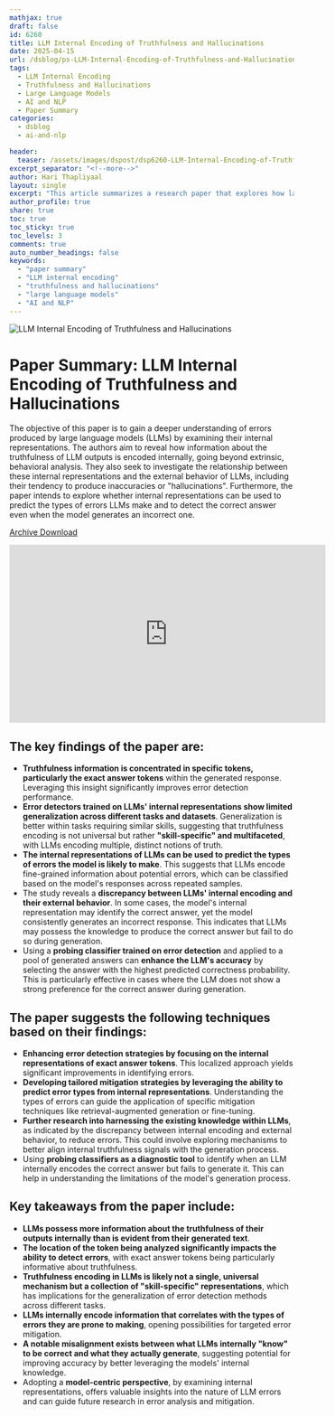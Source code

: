 ```yaml
---
mathjax: true
draft: false
id: 6260
title: LLM Internal Encoding of Truthfulness and Hallucinations
date: 2025-04-15
url: /dsblog/ps-LLM-Internal-Encoding-of-Truthfulness-and-Hallucinations
tags:
  - LLM Internal Encoding
  - Truthfulness and Hallucinations
  - Large Language Models
  - AI and NLP
  - Paper Summary
categories:
  - dsblog
  - ai-and-nlp

header:
  teaser: /assets/images/dspost/dsp6260-LLM-Internal-Encoding-of-Truthfulness-and-Hallucinations.jpg
excerpt_separator: "<!--more-->"
author: Hari Thapliyaal
layout: single
excerpt: "This article summarizes a research paper that explores how large language models internally encode truthfulness and hallucinations. It provides a deeper understanding of the errors produced by LLMs and their internal representations."
author_profile: true
share: true
toc: true
toc_sticky: true
toc_levels: 3
comments: true
auto_number_headings: false
keywords:
  - "paper summary"
  - "LLM internal encoding"
  - "truthfulness and hallucinations"
  - "large language models"
  - "AI and NLP"
---
```


![LLM Internal Encoding of Truthfulness and Hallucinations](/assets/images/dspost/dsp6260-LLM-Internal-Encoding-of-Truthfulness-and-Hallucinations.jpg)

# Paper Summary: LLM Internal Encoding of Truthfulness and Hallucinations

The objective of this paper is to gain a deeper understanding of errors produced by large language models (LLMs) by examining their internal representations. The authors aim to reveal how information about the truthfulness of LLM outputs is encoded internally, going beyond extrinsic, behavioral analysis. They also seek to investigate the relationship between these internal representations and the external behavior of LLMs, including their tendency to produce inaccuracies or "hallucinations". Furthermore, the paper intends to explore whether internal representations can be used to predict the types of errors LLMs make and to detect the correct answer even when the model generates an incorrect one.

[Archive Download](https://arxiv.org/pdf/2410.02707v2)

<iframe width="560" height="315" 
        src="https://www.youtube.com/embed/iHqN56xGmFk" 
        title="LLM Internal Encoding of Truthfulness and Hallucinations" 
        frameborder="0" 
        allow="accelerometer; autoplay; clipboard-write; encrypted-media; gyroscope; picture-in-picture; web-share" 
        allowfullscreen>
</iframe>

## The key findings of the paper are:

*   **Truthfulness information is concentrated in specific tokens, particularly the exact answer tokens** within the generated response. Leveraging this insight significantly improves error detection performance.
*   **Error detectors trained on LLMs' internal representations show limited generalization across different tasks and datasets**. Generalization is better within tasks requiring similar skills, suggesting that truthfulness encoding is not universal but rather **"skill-specific" and multifaceted**, with LLMs encoding multiple, distinct notions of truth.
*   **The internal representations of LLMs can be used to predict the types of errors the model is likely to make**. This suggests that LLMs encode fine-grained information about potential errors, which can be classified based on the model's responses across repeated samples.
*   The study reveals a **discrepancy between LLMs' internal encoding and their external behavior**. In some cases, the model's internal representation may identify the correct answer, yet the model consistently generates an incorrect response. This indicates that LLMs may possess the knowledge to produce the correct answer but fail to do so during generation.
*   Using a **probing classifier trained on error detection** and applied to a pool of generated answers can **enhance the LLM's accuracy** by selecting the answer with the highest predicted correctness probability. This is particularly effective in cases where the LLM does not show a strong preference for the correct answer during generation.

## The paper suggests the following techniques based on their findings:

*   **Enhancing error detection strategies by focusing on the internal representations of exact answer tokens**. This localized approach yields significant improvements in identifying errors.
*   **Developing tailored mitigation strategies by leveraging the ability to predict error types from internal representations**. Understanding the types of errors can guide the application of specific mitigation techniques like retrieval-augmented generation or fine-tuning.
*   **Further research into harnessing the existing knowledge within LLMs**, as indicated by the discrepancy between internal encoding and external behavior, to reduce errors. This could involve exploring mechanisms to better align internal truthfulness signals with the generation process.
*   Using **probing classifiers as a diagnostic tool** to identify when an LLM internally encodes the correct answer but fails to generate it. This can help in understanding the limitations of the model's generation process.

## Key takeaways from the paper include:

*   **LLMs possess more information about the truthfulness of their outputs internally than is evident from their generated text**.
*   **The location of the token being analyzed significantly impacts the ability to detect errors**, with exact answer tokens being particularly informative about truthfulness.
*   **Truthfulness encoding in LLMs is likely not a single, universal mechanism but a collection of "skill-specific" representations**, which has implications for the generalization of error detection methods across different tasks.
*   **LLMs internally encode information that correlates with the types of errors they are prone to making**, opening possibilities for targeted error mitigation.
*   **A notable misalignment exists between what LLMs internally "know" to be correct and what they actually generate**, suggesting potential for improving accuracy by better leveraging the models' internal knowledge.
*   Adopting a **model-centric perspective**, by examining internal representations, offers valuable insights into the nature of LLM errors and can guide future research in error analysis and mitigation.